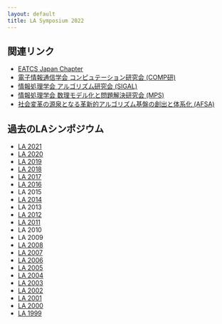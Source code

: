 ```yaml
---
layout: default
title: LA Symposium 2022
---
```


関連リンク
--------
* [EATCS Japan Chapter](http://www.ecei.tohoku.ac.jp/alg/EATCS-J/index.html)
* [電子情報通信学会 コンピュテーション研究会 (COMP研)](http://www.ieice.org/~comp/)
* [情報処理学会 アルゴリズム研究会 (SIGAL)](http://www.ipsj-sigal.or.jp/)
* [情報処理学会 数理モデル化と問題解決研究会 (MPS)](http://www.ipsj.or.jp/sig/mps/)
* [社会変革の源泉となる革新的アルゴリズム基盤の創出と体系化 (AFSA)](https://afsa.jp)

過去のLAシンポジウム
--------
* [LA 2021](http://tcs.inf.kyushu-u.ac.jp/LA2021/index.php)
* [LA 2020](http://www-ppl.ist.osaka-u.ac.jp/la2020/)
* [LA 2019](https://la2019.trs.css.i.nagoya-u.ac.jp/)
* [LA 2018](http://www.nishino-lab.jp/la2018/)
* [LA 2017](http://www.shino.ecei.tohoku.ac.jp/semi/LA2017/)
* [LA 2016](https://junkawahara.github.io/la2016/)
* LA 2015
* [LA 2014](http://www.se.hiroshima-u.ac.jp/LA2014/)
* LA 2013
* [LA 2012](http://www-infosec.ist.osaka-u.ac.jp/LA2012/)
* [LA 2011](http://www.al.cm.is.nagoya-u.ac.jp/LA2011/)
* LA 2010
* LA 2009
* [LA 2008](http://www.lab2.kuis.kyoto-u.ac.jp/LA2008/)
* [LA 2007](http://www.lab2.kuis.kyoto-u.ac.jp/LA2008/LA2007/)
* [LA 2006](http://www.lab2.kuis.kyoto-u.ac.jp/LA2008/LA2006/)
* [LA 2005](http://www.lab2.kuis.kyoto-u.ac.jp/LA2008/LA2005/)
* [LA 2004](http://www.lab2.kuis.kyoto-u.ac.jp/LA2008/LA2004/)
* [LA 2003](http://www.lab2.kuis.kyoto-u.ac.jp/LA2008/LA2003/)
* [LA 2002](http://www.lab2.kuis.kyoto-u.ac.jp/LA2008/LA2002/)
* [LA 2001](http://www.lab2.kuis.kyoto-u.ac.jp/LA2008/LA2001/)
* [LA 2000](http://www.lab2.kuis.kyoto-u.ac.jp/LA2008/LA2000/)
* [LA 1999](http://www.lab2.kuis.kyoto-u.ac.jp/LA2008/LA1999/)
